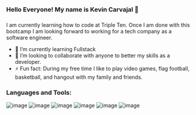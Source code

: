 ### <h3>Hello Everyone! My name is Kevin Carvajal 👋 <h3>

I am currently learning how to code at Triple Ten. Once I am done with this bootcamp I am looking forward to working for a tech company as a software engineer.

- 🌱 I’m currently learning Fullstack
- 👯 I’m looking to collaborate with anyone to better my skills as a developer.
- ⚡ Fun fact: During my free time I like to play video games, flag football, basketball, and hangout with my family and friends.

<h3>Languages and Tools:</h3>

![image](https://github.com/KevinC28/KevinC28/assets/132973222/6968a42e-4664-4c82-9676-cc60e82df8a1)
![image](https://github.com/KevinC28/KevinC28/assets/132973222/66d6bc3e-8734-401c-bbe6-5a3bf05af79a)
![image](https://github.com/KevinC28/KevinC28/assets/132973222/bb90596c-1170-4f7d-ab85-963ccad7de20)
![image](https://github.com/KevinC28/KevinC28/assets/132973222/9aa7bea0-8651-45cd-8978-b09b813fac36)
![image](https://github.com/KevinC28/KevinC28/assets/132973222/68d30716-eba7-4a13-b564-3447ea7b0453)
![image](https://github.com/KevinC28/KevinC28/assets/132973222/86cfc139-dda7-463b-b605-0766fc2ad532)
